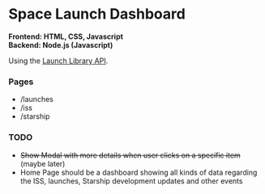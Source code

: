 # Space Launch Dashboard

**Frontend: HTML, CSS, Javascript**  
**Backend: Node.js (Javascript)**  

Using the [Launch Library API](https://ll.thespacedevs.com).

### Pages
- /launches
- /iss
- /starship

### TODO
- ~~Show Modal with more details when user clicks on a specific item~~ (maybe later)
- Home Page should be a dashboard showing all kinds of data regarding the ISS, launches, Starship development updates and other events